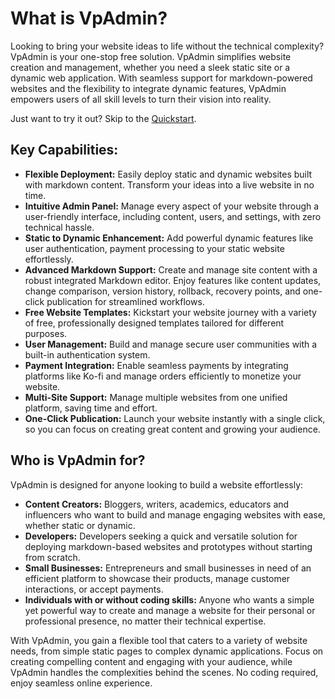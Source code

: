 # What is VpAdmin?

Looking to bring your website ideas to life without the technical complexity? VpAdmin is your one-stop free solution. VpAdmin simplifies website creation and management, whether you need a sleek static site or a dynamic web application. With seamless support for markdown-powered websites and the flexibility to integrate dynamic features, VpAdmin empowers users of all skill levels to turn their vision into reality.

Just want to try it out? Skip to the <a href="https://www.vpadmin.org/guide/getting-started" target="_blank">Quickstart</a>.

## Key Capabilities:

- **Flexible Deployment:** Easily deploy static and dynamic websites built with markdown content. Transform your ideas into a live website in no time.
- **Intuitive Admin Panel:** Manage every aspect of your website through a user-friendly interface, including content, users, and settings, with zero technical hassle.
- **Static to Dynamic Enhancement:** Add powerful dynamic features like user authentication, payment processing to your static website effortlessly.
- **Advanced Markdown Support:** Create and manage site content with a robust integrated Markdown editor. Enjoy features like content updates, change comparison, version history, rollback, recovery points, and one-click publication for streamlined workflows.
- **Free Website Templates:** Kickstart your website journey with a variety of free, professionally designed templates tailored for different purposes.
- **User Management:** Build and manage secure user communities with a built-in authentication system.
- **Payment Integration:** Enable seamless payments by integrating platforms like Ko-fi and manage orders efficiently to monetize your website.
- **Multi-Site Support:** Manage multiple websites from one unified platform, saving time and effort.
- **One-Click Publication:** Launch your website instantly with a single click, so you can focus on creating great content and growing your audience.

## Who is VpAdmin for?

VpAdmin is designed for anyone looking to build a website effortlessly:

- **Content Creators:** Bloggers, writers, academics, educators and influencers who want to build and manage engaging websites with ease, whether static or dynamic.
- **Developers:** Developers seeking a quick and versatile solution for deploying markdown-based websites and prototypes without starting from scratch.
- **Small Businesses:** Entrepreneurs and small businesses in need of an efficient platform to showcase their products, manage customer interactions, or accept payments.
- **Individuals with or without coding skills:** Anyone who wants a simple yet powerful way to create and manage a website for their personal or professional presence, no matter their technical expertise.

With VpAdmin, you gain a flexible tool that caters to a variety of website needs, from simple static pages to complex dynamic applications. Focus on creating compelling content and engaging with your audience, while VpAdmin handles the complexities behind the scenes. No coding required, enjoy seamless online experience.
